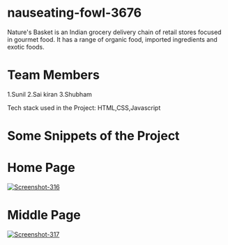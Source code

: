 # nauseating-fowl-3676
Nature's Basket is an Indian grocery delivery chain of retail stores focused in gourmet food. It has a range of organic food, imported ingredients and exotic foods.
# Team Members
1.Sunil
2.Sai kiran
3.Shubham


Tech stack used in the Project:
HTML,CSS,Javascript




# Some Snippets of the Project



# Home Page
<a href="https://ibb.co/y6mm7zL"><img src="https://i.ibb.co/fkVVL3m/Screenshot-316.png" alt="Screenshot-316" border="0"></a>

# Middle Page
<a href="https://ibb.co/znF0NNQ"><img src="https://i.ibb.co/kHJWMM5/Screenshot-317.png" alt="Screenshot-317" border="0"></a>
